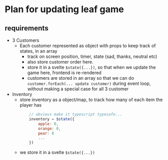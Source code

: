# Plan for updating leaf game

## requirements
* 3 Customers
    * Each customer represented as object with props to keep track of states, in an array
        + track on screen position, timer, state (sad, thanks, neutral etc)
        + also store customer order here.
        + store it in a svelte `$state({...})`, so that when we update the game here, frontend is re-rendered
        + customers are stored in an array so that we can do `customer.forEach(... update customer)` during event loop, without making a special case for all 3 customer
* Inventory
    + store inventory as a object/map, to track how many of each item the player has
        ```js
            // obvious make it typescript typesafe...
            inventory = $state({
                apple: 0,
                orange: 0,
                pear: 0
                ...
            })
        ```
    + we store it in a svelte `$state({...})`


